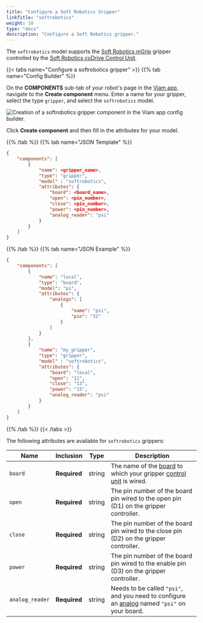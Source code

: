 ```yaml
---
title: "Configure a Soft Robotics Gripper"
linkTitle: "softrobotics"
weight: 10
type: "docs"
description: "Configure a Soft Robotics gripper."
---
```


The `softrobotics` model supports the [Soft Robotics *m*Grip](https://www.softroboticsinc.com/products/mgrip-modular-gripping-solution-for-food-automation/) gripper controlled by the [Soft Robotics *co*Drive Control Unit](https://www.softroboticsinc.com/uploads/2020/05/Tech_Sheet_coDrive_Control_Unit_-__TS-200210_Rev_B.pdf).

{{< tabs name="Configure a softrobotics gripper" >}}
{{% tab name="Config Builder" %}}

On the **COMPONENTS** sub-tab of your robot's page in the [Viam app](https://app.viam.com/), navigate to the **Create component** menu.
Enter a name for your gripper, select the type `gripper`, and select the `softrobotics` model.

![Creation of a softrobotics gripper component in the Viam app config builder.](../../img/gripper/softrobotics-builder.png)

Click **Create component** and then fill in the attributes for your model.

{{% /tab %}}
{{% tab name="JSON Template" %}}

```json {class="line-numbers linkable-line-numbers"}
{
    "components": [
        {
            "name": <gripper_name>,
            "type": "gripper",
            "model" : "softrobotics",
            "attributes": {
                "board": <board_name>,
                "open": <pin_number>,
                "close": <pin_number>,
                "power": <pin_number>,
                "analog_reader": "psi"
            }
        }
    ]
}
```

{{% /tab %}}
{{% tab name="JSON Example" %}}

```json {class="line-numbers linkable-line-numbers"}
{
    "components": [
        {
            "name": "local",
            "type": "board",
            "model": "pi",
            "attributes": {
                "analogs": [
                    {
                        "name": "psi",
                        "pin": "32"
                    }
                ]
            }
        },
        {
            "name": "my_gripper",
            "type": "gripper",
            "model" : "softrobotics",
            "attributes": {
                "board": "local",
                "open": "11",
                "close": "13",
                "power": "15",
                "analog_reader": "psi"
            }
        }
    ]
}
```

{{% /tab %}}
{{< /tabs >}}

The following attributes are available for `softrobotics` grippers:

Name | Inclusion | Type | Description
---- | --------- | ---- | -----------
`board` | **Required** | string | The name of the [board](../../board/) to which your gripper [control unit](https://www.softroboticsinc.com/uploads/2020/05/Tech_Sheet_coDrive_Control_Unit_-__TS-200210_Rev_B.pdf) is wired.
`open` | **Required** | string | The pin number of the board pin wired to the open pin (D1) on the gripper controller.
`close` | **Required** | string | The pin number of the board pin wired to the close pin (D2) on the gripper controller.
`power` | **Required** | string | The pin number of the board pin wired to the enable pin (D3) on the gripper controller.
`analog_reader` | **Required** | string | Needs to be called `"psi"`, and you need to configure an [analog](../../board/#analogs) named `"psi"` on your board.
